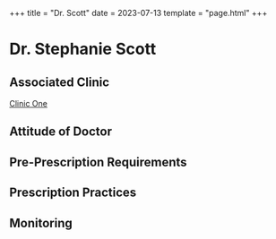 +++
title = "Dr. Scott"
date = 2023-07-13
template = "page.html"
+++

# Dr. Stephanie Scott
## Associated Clinic
[Clinic One](...\clinics\clinics-template.md)
## Attitude of Doctor
## Pre-Prescription Requirements
## Prescription Practices
## Monitoring

